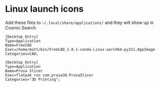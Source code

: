 # Linux launch icons

Add these files to `~/.local/share/applications/` and they will show up in Cosmic Search

```
[Desktop Entry]
Type=Application
Name=FreeCAD
Exec=/home/matt/bin/FreeCAD_1.0.1-conda-Linux-aarch64-py311.AppImage
Categories=CAD;
```

```
[Desktop Entry]
Type=Application
Name=Prusa Slicer
Exec=flatpak run com.prusa3d.PrusaSlicer
Categories="3D Printing";
```
